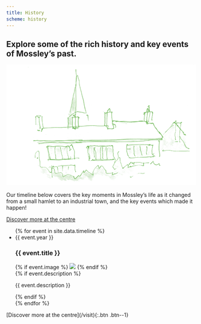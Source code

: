 ```yaml
---
title: History
scheme: history
---
```


<section class="section">
  <div class="layout layout--intro layout--image-overflow">
    <h1 class="layout__title">Explore some of the rich history and key events of Mossley’s past.</h1>
    <div class="layout__image">
      <img src="/images/history/MH_Ourhistory_1_@2x.png" alt="Illustration of some Mossley rooftops">
    </div>
    <div class="layout__text-top">
      <p>Our timeline below covers the key moments in Mossley’s life as it changed from a small hamlet to an industrial town, and the key events which made it happen!</p>
      <p><a class="btn btn--1" href="/visit">Discover more at the centre</a></p>
    </div>
  </div>
</section>


<ul class="reset timeline">
{% for event in site.data.timeline %}
  <li class="event {% unless event.description %}event--no-description{% endunless %}">
    <div class="section">
      <div class="event__year">{{ event.year }}</div>
      <h3 class="event__title">{{ event.title }}</h3>
      <div class="event__image">
        {% if event.image %}
          <img src="/images/timeline/{{ event.image }}">
        {% endif %}
      </div>
      {% if event.description %}
        <p class="event__description">{{ event.description }}</p>
      {% endif %}
    </div>
  </li>
{% endfor %}
</ul>


<section class="section section--centred" markdown="1">
[Discover more at the centre](/visit){:.btn .btn--1}

<!-- [Download History Resource List](/){:.btn .btn--1} -->

</section>
